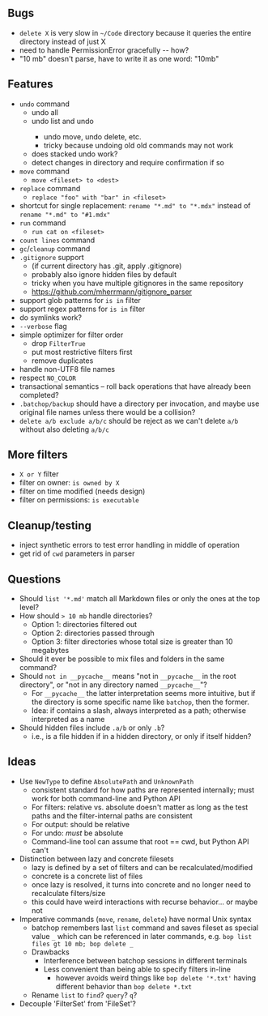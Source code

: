 ## Bugs

- `delete X` is very slow in `~/Code` directory because it queries the entire directory instead of
  just X
- need to handle PermissionError gracefully -- how?
- "10 mb" doesn't parse, have to write it as one word: "10mb"

## Features

- `undo` command
    - undo all
    - undo list and undo <n>
        - undo move, undo delete, etc.
        - tricky because undoing old old commands may not work
    - does stacked undo work?
    - detect changes in directory and require confirmation if so
- `move` command
    - `move <fileset> to <dest>`
- `replace` command
    - `replace "foo" with "bar" in <fileset>`
- shortcut for single replacement: `rename "*.md" to "*.mdx"` instead of `rename "*.md" to "#1.mdx"`
- `run` command
    - `run cat on <fileset>`
- `count lines` command
- `gc`/`cleanup` command
- `.gitignore` support
    - (if current directory has .git, apply .gitignore)
    - probably also ignore hidden files by default
    - tricky when you have multiple gitignores in the same repository
    - <https://github.com/mherrmann/gitignore_parser>
- support glob patterns for `is in` filter
- support regex patterns for `is in` filter
- do symlinks work?
- `--verbose` flag
- simple optimizer for filter order
    - drop `FilterTrue`
    - put most restrictive filters first
    - remove duplicates
- handle non-UTF8 file names
- respect `NO_COLOR`
- transactional semantics – roll back operations that have already been completed?
- `.batchop/backup` should have a directory per invocation, and maybe use original file names unless there would be a
  collision?
- `delete a/b exclude a/b/c` should be reject as we can't delete `a/b` without also deleting `a/b/c`

## More filters

- `X or Y` filter
- filter on owner: `is owned by X`
- filter on time modified (needs design)
- filter on permissions: `is executable`

## Cleanup/testing

- inject synthetic errors to test error handling in middle of operation
- get rid of `cwd` parameters in parser

## Questions

- Should `list '*.md'` match all Markdown files or only the ones at the top level?
- How should `> 10 mb` handle directories?
    - Option 1: directories filtered out
    - Option 2: directories passed through
    - Option 3: filter directories whose total size is greater than 10 megabytes
- Should it ever be possible to mix files and folders in the same command?
- Should `not in __pycache__` means "not in `__pycache__` in the root directory", or
  "not in any directory named `__pycache__`"?
    - For `__pycache__` the latter interpretation seems more intuitive, but if the directory is
      some specific name like `batchop`, then the former.
    - Idea: if contains a slash, always interpreted as a path; otherwise interpreted as a name
- Should hidden files include `.a/b` or only `.b`?
    - i.e., is a file hidden if in a hidden directory, or only if itself hidden?

## Ideas

- Use `NewType` to define `AbsolutePath` and `UnknownPath`
    - consistent standard for how paths are represented internally; must work for both command-line and Python API
    - For filters: relative vs. absolute doesn't matter as long as the test paths and the filter-internal paths are
      consistent
    - For output: should be relative
    - For undo: *must* be absolute
    - Command-line tool can assume that root == cwd, but Python API can't
- Distinction between lazy and concrete filesets
    - lazy is defined by a set of filters and can be recalculated/modified
    - concrete is a concrete list of files
    - once lazy is resolved, it turns into concrete and no longer need to recalculate filters/size
    - this could have weird interactions with recurse behavior... or maybe not
- Imperative commands (`move`, `rename`, `delete`) have normal Unix syntax
    - batchop remembers last `list` command and saves fileset as special value `_` which can be referenced in later
      commands, e.g. `bop list files gt 10 mb; bop delete _`
    - Drawbacks
        - Interference between batchop sessions in different terminals
        - Less convenient than being able to specify filters in-line
            - however avoids weird things like `bop delete '*.txt'` having different behavior than `bop delete *.txt`
    - Rename `list` to `find`? `query`? `q`?
- Decouple 'FilterSet' from 'FileSet'?
